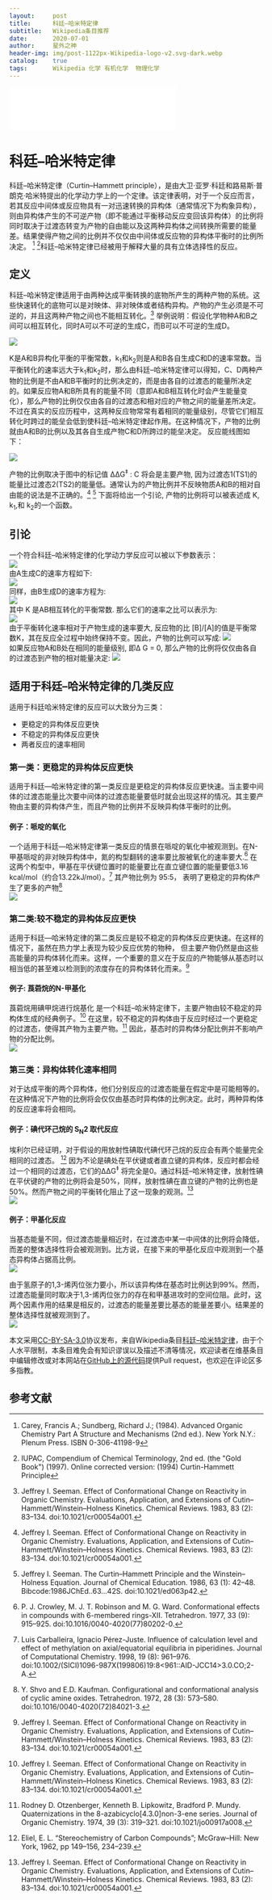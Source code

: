 ```yaml
---
layout:     post
title:      科廷–哈米特定律
subtitle:   Wikipedia条目推荐
date:       2020-07-01
author:     星外之神
header-img: img/post-1122px-Wikipedia-logo-v2.svg-dark.webp
catalog:    true
tags:       Wikipedia 化学 有机化学  物理化学
---
```


<iframe frameborder="no" border="0" marginwidth="0" marginheight="0" width="330" height="86" src="//music.163.com/outchain/player?type=2&id=1391282017&auto=1&height=66"></iframe>

# 科廷–哈米特定律

科廷–哈米特定律（Curtin–Hammett principle），是由大卫·亚罗·科廷和路易斯·普朗克·哈米特提出的化学动力学上的一个定律。该定律表明，对于一个反应而言，若其反应中间体或反应物具有一对迅速转换的异构体（通常情况下为构象异构），则由异构体产生的不可逆产物（即不能通过平衡移动反应变回该异构体）的比例将同时取决于过渡态转变为产物的自由能以及这两种异构体之间转换所需要的能量差。结果使得产物之间的比例并不仅仅由中间体或反应物的异构体平衡时的比例所决定。 [^1] [^2]科廷–哈米特定律已经被用于解释大量的具有立体选择性的反应。

## 定义

科廷–哈米特定律适用于由两种达成平衡转换的底物所产生的两种产物的系统。这些快速转化的底物可以是对映体、非对映体或者结构异构。产物的产生必须是不可逆的，并且这两种产物之间也不能相互转化。[^3]
举例说明：假设化学物种A和B之间可以相互转化，同时A可以不可逆的生成C，而B可以不可逆的生成D。

![](/img/C-H原理平衡反应.svg)

K是A和B异构化平衡的平衡常数，k<sub>1</sub>和k<sub>2</sub>则是A和B各自生成C和D的速率常数。当平衡转化的速率远大于k<sub>1</sub>和k<sub>2</sub>时，那么由科廷–哈米特定律可以得知，C、D两种产物的比例是不由A和B平衡时的比例决定的，而是由各自的过渡态的能量所决定的。如果反应物A和B所具有的能量不同（意即A和B相互转化时会产生能量变化），那么产物的比例仅仅由各自的过渡态和相对应的产物之间的能量差所决定。不过在真实的反应历程中，这两种反应物常常有着相同的能量级别，尽管它们相互转化时跨过的能垒会低到使科廷–哈米特定律起作用。在这种情况下，产物的比例就由A和B的比例以及其各自生成产物C和D所跨过的能垒决定。
反应能线图如下：

![](/img/650px-Curtin-Hammett_Principle_Diagram.png)

产物的比例取决于图中的标记值 ΔΔG<sup>‡</sup>  : C 将会是主要产物, 因为过渡态1(TS1)的能量比过渡态2(TS2)的能量低。通常认为的产物比例并不反映物质A和B的相对自由能的说法是不正确的。[^3] [^4] 下面将给出一个引论, 产物的比例将可以被表述成 K, k<sub>1</sub>,和 k<sub>2</sub>的一个函数。

## 引论

一个符合科廷–哈米特定律的化学动力学反应可以被以下参数表示：  
![](/img/C-H原理述图3.svg)  
由A生成C的速率方程如下:  
![](/img/C-H原理述图4.svg)  
同样，由B生成D的速率方程为:  
![](/img/C-H原理述图5.svg)  
其中 K 是AB相互转化的平衡常数. 那么它们的速率之比可以表示为:  
![](/img/C-H原理述图6.svg)  
由于平衡转化速率相对于产物生成的速率要大, 反应物的比 [B]/[A]的值是平衡常数K，其在反应全过程中始终保持不变。因此，产物的比例可以写成:
![](/img/C-H原理述图7.svg)  
如果反应物A和B处在相同的能量级别, 即Δ G = 0, 那么产物的比例将仅仅由各自的过渡态到产物的相对能量决定:
![](/img/C-H原理述图8.svg)

## 适用于科廷–哈米特定律的几类反应

适用于科廷哈米特定律的反应可以大致分为三类：

- 更稳定的异构体反应更快 
- 不稳定的异构体反应更快
- 两者反应的速率相同

### 第一类：更稳定的异构体反应更快

适用于科廷—哈米特定律的第一类反应是更稳定的异构体反应更快速。当主要中间体的过渡态能量比次要中间体的过渡态能量要低时就会出现这样的情况。其主要产物由主要的异构体产生，而且产物的比例并不反映异构体平衡时的比例。

#### 例子：哌啶的氧化

一个适用于科廷—哈米特定律第一类反应的情景在哌啶的氧化中被观测到。在N-甲基哌啶的非对映异构体中，氮的构型翻转的速率要比胺被氧化的速率要大.[^5] 在这两个构型中，甲基在平伏键位置时的能量要比在直立键位置的能量要低3.16 kcal/mol（约合13.22kJ/mol）。[^6] 其产物比例为 95:5， 表明了更稳定的异构体产生了更多的产物[^7]  
![](/img/C-H原理述图9.png)

### 第二类:较不稳定的异构体反应更快

适用于科廷—哈米特定律的第二类反应是较不稳定的异构体反应更快速。在这样的情况下，虽然在热力学上表现为较少反应优势的物种， 但主要产物仍然是由这些高能量的异构体转化而来。这样，一个重要的意义在于反应的产物能够从基态时以相当低的甚至难以检测到的浓度存在的异构体转化而来。[^3]

#### 例子: 莨菪烷的N-甲基化

莨菪烷用碘甲烷进行烷基化 是一个科廷–哈米特定律下，主要产物由较不稳定的异构体生成的经典例子。[^3] 在这里，较不稳定的异构体由于反应时经过一个更稳定的过渡态，使得其产物为主要产物。[^8] 因此，基态时的异构体分配比例并不影响产物的分配比例。  
![](/img/C-H原理述图10.png)

### 第三类：异构体转化速率相同

对于达成平衡的两个异构体，他们分别反应的过渡态能量在假定中是可能相等的。在这种情况下产物的比例将会仅仅由基态时异构体的比例决定。此时，两种异构体的反应速率将会相同。

#### 例子：碘代环己烷的 S<sub>N</sub>2 取代反应

埃利尔已经证明，对于假设的用放射性碘取代碘代环己烷的反应会有两个能量完全相同的过渡态。 [^9] 因为不论是碘处在平伏键或者直立键的异构体，反应时都会经过一个相同的过渡态，它们的ΔΔG<sup>‡</sup>  将完全是0。通过科廷–哈米特定律，放射性碘在平伏键的产物的比例将会是50%，同样，放射性碘在直立键的产物的比例也是50%。然而产物之间的平衡转化阻止了这一现象的观测。[^3]  
![](/img/C-H原理述图11.png)

#### 例子：甲基化反应

当基态能量不同，但过渡态能量相近时，在过渡态中某一中间体的比例将会降低，而差的整体选择性将会被观测到。比方说，在接下来的甲基化反应中观测到一个基态异构体占据高比例。  
![](/img/C-H原理述图12.png)

由于氢原子的1,3-烯丙位张力要小，所以该异构体在基态时比例达到99%。然而，过渡态能量同时取决于1,3-烯丙位张力的存在和甲基进攻时的空间位阻。此时，这两个因素作用的结果是相反的，过渡态的能量差要比基态的能量差要小。结果差的整体选择性就被观测到了。  
![](/img/C-H原理述图13.png)

本文采用[CC-BY-SA-3.0](https://creativecommons.org/licenses/by-sa/3.0/)协议发布，来自Wikipedia条目[科廷–哈米特定律](https://zh.wikipedia.org/wiki/%E7%A7%91%E5%BB%B7%E2%80%93%E5%93%88%E7%B1%B3%E7%89%B9%E5%AE%9A%E5%BE%8B)，由于个人水平限制，本条目难免会有知识谬误以及描述不清等情况，欢迎读者在维基条目中编辑修改或对本网站在[GitHub上的源代码](https://github.com/wszqkzqk/wszqkzqk.github.io)提供Pull request，也欢迎在评论区多多指教。

## 参考文献

[^1]: Carey, Francis A.; Sundberg, Richard J.; (1984). Advanced Organic Chemistry Part A Structure and Mechanisms (2nd ed.). New York N.Y.: Plenum Press. ISBN 0-306-41198-9
 
[^2]: IUPAC, Compendium of Chemical Terminology, 2nd ed. (the "Gold Book") (1997). Online corrected version: (1994) Curtin-Hammett Principle
 
[^3]: Jeffrey I. Seeman. Effect of Conformational Change on Reactivity in Organic Chemistry. Evaluations, Application, and Extensions of Cutin–Hammett/Winstein–Holness Kinetics. Chemical Reviews. 1983, 83 (2): 83–134. doi:10.1021/cr00054a001.
 
[^4]: Jeffrey I. Seeman. The Curtin–Hammett Principle and the Winstein–Holness Equation. Journal of Chemical Education. 1986, 63 (1): 42–48. Bibcode:1986JChEd..63...42S. doi:10.1021/ed063p42.
 
[^5]: P. J. Crowley, M. J. T. Robinson and M. G. Ward. Conformational effects in compounds with 6-membered rings-XII. Tetrahedron. 1977, 33 (9): 915–925. doi:10.1016/0040-4020(77)80202-0.
 
[^6]: Luis Carballeira, Ignacio Pérez-Juste. Influence of calculation level and effect of methylation on axial/equatorial equilibria in piperidines. Journal of Computational Chemistry. 1998, 19 (8): 961–976. doi:10.1002/(SICI)1096-987X(199806)19:8<961::AID-JCC14>3.0.CO;2-A.
 
[^7]: Y. Shvo and E.D. Kaufman. Configurational and conformational analysis of cyclic amine oxides. Tetrahedron. 1972, 28 (3): 573–580. doi:10.1016/0040-4020(72)84021-3.
 
[^8]: Rodney D. Otzenberger, Kenneth B. Lipkowitz, Bradford P. Mundy. Quaternizations in the 8-azabicyclo[4.3.0]non-3-ene series. Journal of Organic Chemistry. 1974, 39 (3): 319–321. doi:10.1021/jo00917a008.
 
[^9]: Eliel, E. L. “Stereochemistry of Carbon Compounds”; McGraw–Hill: New York, 1962, pp 149–156, 234–239.
 
[^10]: Giese, B.; Kopping, B.; Gobel, T.; Dickhaut, J.; Thoma, G.; Kulicke, K.; Trach, F. Organic Reactions. 2004.
